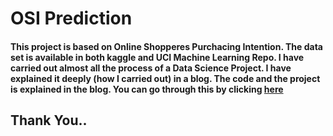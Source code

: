 # OSI Prediction

#### This project is based on Online Shopperes Purchacing Intention. The data set is available in both kaggle and UCI Machine Learning Repo. I have carried out almost all the process of a Data Science Project. I have explained it deeply (how I carried out) in a blog. The code and the project is explained in the blog. You can go through this by clicking [here]()

## Thank You..
